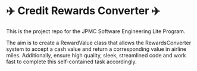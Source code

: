 # :airplane: Credit Rewards Converter :airplane:
This is the project repo for the JPMC Software Engineering Lite Program.

The aim is to create a RewardValue class that allows the RewardsConverter system to accept a cash value and return a corresponding value in airline miles. Additionally, ensure high quality, sleek, streamlined code and work fast to complete this self-contained task accordingly.
